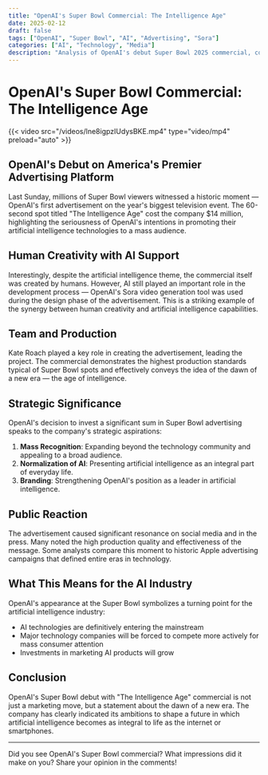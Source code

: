 ```yaml
---
title: "OpenAI's Super Bowl Commercial: The Intelligence Age"
date: 2025-02-12
draft: false
tags: ["OpenAI", "Super Bowl", "AI", "Advertising", "Sora"]
categories: ["AI", "Technology", "Media"]
description: "Analysis of OpenAI's debut Super Bowl 2025 commercial, costing $14 million, and its significance for the artificial intelligence industry"
---
```


# OpenAI's Super Bowl Commercial: The Intelligence Age

{{< video src="/videos/lne8igpzIUdysBKE.mp4" type="video/mp4" preload="auto" >}}

## OpenAI's Debut on America's Premier Advertising Platform

Last Sunday, millions of Super Bowl viewers witnessed a historic moment — OpenAI's first advertisement on the year's biggest television event. The 60-second spot titled "The Intelligence Age" cost the company $14 million, highlighting the seriousness of OpenAI's intentions in promoting their artificial intelligence technologies to a mass audience.

## Human Creativity with AI Support

Interestingly, despite the artificial intelligence theme, the commercial itself was created by humans. However, AI still played an important role in the development process — OpenAI's Sora video generation tool was used during the design phase of the advertisement. This is a striking example of the synergy between human creativity and artificial intelligence capabilities.

## Team and Production

Kate Roach played a key role in creating the advertisement, leading the project. The commercial demonstrates the highest production standards typical of Super Bowl spots and effectively conveys the idea of the dawn of a new era — the age of intelligence.

## Strategic Significance

OpenAI's decision to invest a significant sum in Super Bowl advertising speaks to the company's strategic aspirations:

1. **Mass Recognition**: Expanding beyond the technology community and appealing to a broad audience.
2. **Normalization of AI**: Presenting artificial intelligence as an integral part of everyday life.
3. **Branding**: Strengthening OpenAI's position as a leader in artificial intelligence.

## Public Reaction

The advertisement caused significant resonance on social media and in the press. Many noted the high production quality and effectiveness of the message. Some analysts compare this moment to historic Apple advertising campaigns that defined entire eras in technology.

## What This Means for the AI Industry

OpenAI's appearance at the Super Bowl symbolizes a turning point for the artificial intelligence industry:

- AI technologies are definitively entering the mainstream
- Major technology companies will be forced to compete more actively for mass consumer attention
- Investments in marketing AI products will grow

## Conclusion

OpenAI's Super Bowl debut with "The Intelligence Age" commercial is not just a marketing move, but a statement about the dawn of a new era. The company has clearly indicated its ambitions to shape a future in which artificial intelligence becomes as integral to life as the internet or smartphones.

---

Did you see OpenAI's Super Bowl commercial? What impressions did it make on you? Share your opinion in the comments!
